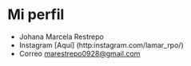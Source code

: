 # Mi perfil
- Johana Marcela Restrepo
- Instagram [Aquí] (http:instagram.com/lamar_rpo/) 
- Correo marestrepo0928@gmail.com
